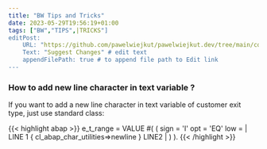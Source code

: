 ```yaml
---
title: "BW Tips and Tricks"
date: 2023-05-29T19:56:19+01:00
tags: ["BW","TIPS",|TRICKS"]
editPost:
    URL: "https://github.com/pawelwiejkut/pawelwiejkut.dev/tree/main/content"
    Text: "Suggest Changes" # edit text
    appendFilePath: true # to append file path to Edit link
---
```


### How to add new line character in text variable ?

If you want to add a new line character in text variable of customer exit type, just use standard class:

{{< highlight abap >}}
e_t_range = VALUE #( ( sign = 'I' opt = 'EQ' low = | LINE 1 { cl_abap_char_utilities=>newline } LINE2 | ) ).
{{< /highlight >}}
